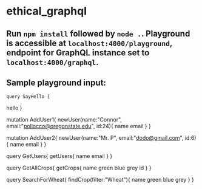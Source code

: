 # ethical_graphql

## Run <code>npm install</code> followed by <code>node .</code>. Playground is accessible at <code>localhost:4000/playground</code>, endpoint for GraphQL instance set to  <code>localhost:4000/graphql</code>.

## Sample playground input:

    query SayHello {
  hello
}

mutation AddUser1{
  newUser(name:"Connor", email:"pollocco@oregonstate.edu", id:24){
    name 
    email 
  }
}

mutation AddUser2{
  newUser(name:"Mr. P", email:"dodo@gmail.com", id:6){
    name
    email
  }
}

query GetUsers{
  getUsers{
    name
    email
  }
}

query GetAllCrops{
  getCrops{
    name
    green
    blue
    grey
    id
  }
}

query SearchForWheat{
  findCrop(filter:"Wheat"){
    name
    green
    blue
    grey
  }
}
